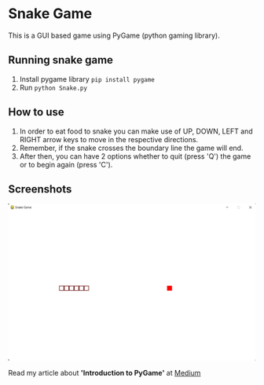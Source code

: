 # Snake Game

This is a GUI based game using PyGame (python gaming library).

## Running snake game
1. Install pygame library `pip install pygame`
2. Run `python Snake.py`

## How to use
1. In order to eat food to snake you can make use of UP, DOWN, LEFT and RIGHT arrow keys to move in the respective directions. 
2. Remember, if the snake crosses the boundary line the game will end.
3. After then, you can have 2 options whether to quit (press 'Q') the game or to begin again (press 'C').

## Screenshots

![GUI](images/img1.png)

Read my article about **'Introduction to PyGame'** at [Medium](https://medium.com/@shindepallavi563/introduction-to-pygame-37820b9b2d92)